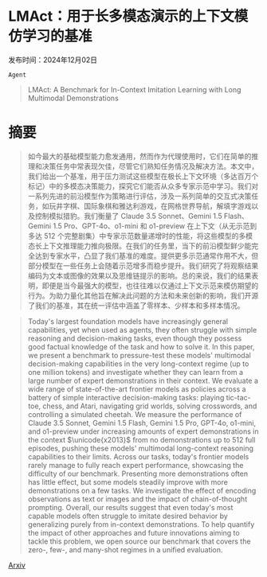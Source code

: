 # LMAct：用于长多模态演示的上下文模仿学习的基准

发布时间：2024年12月02日

`Agent`

> LMAct: A Benchmark for In-Context Imitation Learning with Long Multimodal Demonstrations

# 摘要

> 如今最大的基础模型能力愈发通用，然而作为代理使用时，它们在简单的推理和决策任务中常表现欠佳，尽管它们熟知任务情况及解决方法。本文中，我们给出一个基准，用于压力测试这些模型在极长上下文环境（多达百万个标记）中的多模态决策能力，探究它们能否从众多专家示范中学习。我们对一系列先进的前沿模型作为策略进行评估，涉及一系列简单的交互式决策任务，如玩井字棋、国际象棋和雅达利游戏，在网格世界导航，解填字游戏以及控制模拟猎豹。我们衡量了 Claude 3.5 Sonnet、Gemini 1.5 Flash、Gemini 1.5 Pro、GPT-4o、o1-mini 和 o1-preview 在上下文（从无示范到多达 512 个完整剧集）中专家示范数量递增时的性能，将这些模型的多模态长上下文推理能力推向极限。在我们的任务里，当下的前沿模型鲜少能完全达到专家水平，凸显了我们基准的难度。提供更多示范通常作用不大，但部分模型在一些任务上会随着示范增多而稳步提升。我们研究了将观察结果编码为文本或图像的效果以及思维链提示的影响。总的来说，我们的结果表明，即便是当今最强大的模型，也往往难以仅通过上下文示范来模仿期望的行为。为助力量化其他旨在解决此问题的方法和未来创新的影响，我们开源了我们的基准，其在统一评估中涵盖了零样本、少样本和多样本情况。

> Today's largest foundation models have increasingly general capabilities, yet when used as agents, they often struggle with simple reasoning and decision-making tasks, even though they possess good factual knowledge of the task and how to solve it. In this paper, we present a benchmark to pressure-test these models' multimodal decision-making capabilities in the very long-context regime (up to one million tokens) and investigate whether they can learn from a large number of expert demonstrations in their context. We evaluate a wide range of state-of-the-art frontier models as policies across a battery of simple interactive decision-making tasks: playing tic-tac-toe, chess, and Atari, navigating grid worlds, solving crosswords, and controlling a simulated cheetah. We measure the performance of Claude 3.5 Sonnet, Gemini 1.5 Flash, Gemini 1.5 Pro, GPT-4o, o1-mini, and o1-preview under increasing amounts of expert demonstrations in the context $\unicode{x2013}$ from no demonstrations up to 512 full episodes, pushing these models' multimodal long-context reasoning capabilities to their limits. Across our tasks, today's frontier models rarely manage to fully reach expert performance, showcasing the difficulty of our benchmark. Presenting more demonstrations often has little effect, but some models steadily improve with more demonstrations on a few tasks. We investigate the effect of encoding observations as text or images and the impact of chain-of-thought prompting. Overall, our results suggest that even today's most capable models often struggle to imitate desired behavior by generalizing purely from in-context demonstrations. To help quantify the impact of other approaches and future innovations aiming to tackle this problem, we open source our benchmark that covers the zero-, few-, and many-shot regimes in a unified evaluation.

[Arxiv](https://arxiv.org/abs/2412.01441)